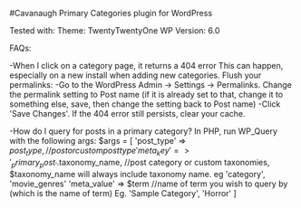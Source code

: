 #Cavanaugh Primary Categories plugin for WordPress

Tested with:
    Theme: TwentyTwentyOne
    WP Version: 6.0

FAQs:

-When I click on a category page, it returns a 404 error
    This can happen, especially on a new install when adding new categories. Flush your permalinks:
        -Go to the WordPress Admin -> Settings -> Permalinks. Change the permalink setting to Post name 
        (if it is already set to that, change it to something else, save, then change the setting back to Post name)
        -Click 'Save Changes'. If the 404 error still persists, clear your cache.

-How do I query for posts in a primary category?
    In PHP, run WP_Query with the following args:
    $args = [
            'post_type' => $post_type, //post or custom post type
            'meta_key' => '_primary_post_'.$taxonomy_name, //post category or custom taxonomies, $taxonomy_name will always include taxonomy name. eg 'category', 'movie_genres'
            'meta_value' => $term //name of term you wish to query by (which is the name of term) Eg. 'Sample Category', 'Horror'
        ]

